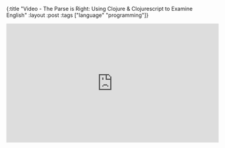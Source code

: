 {:title "Video - The Parse is Right: Using Clojure & Clojurescript to Examine English"
:layout :post
:tags  ["language" "programming"]}

<iframe width="560" height="315" src="https://www.youtube.com/embed/g39OGp0XuWw" frameborder="0" allowfullscreen></iframe>
